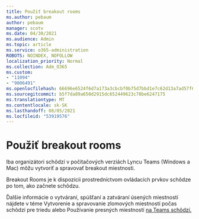 ```yaml
---
title: Použiť breakout rooms
ms.author: pebaum
author: pebaum
manager: scotv
ms.date: 04/30/2021
ms.audience: Admin
ms.topic: article
ms.service: o365-administration
ROBOTS: NOINDEX, NOFOLLOW
localization_priority: Normal
ms.collection: Adm_O365
ms.custom:
- "11094"
- "9006491"
ms.openlocfilehash: 66696e6524f6d7a173a3cbcbf0b75d7bbd1e7c62d13a7ad57f6c142e81b81c47
ms.sourcegitcommit: b5f7da89a650d2915dc652449623c78be6247175
ms.translationtype: MT
ms.contentlocale: sk-SK
ms.lasthandoff: 08/05/2021
ms.locfileid: "53919576"
---
```

# <a name="use-breakout-rooms"></a>Použiť breakout rooms

Iba organizátori schôdzí v počítačových verziách Lyncu Teams (Windows a Mac) môžu vytvoriť a spravovať breakout miestnosti. 

Breakout Rooms je k dispozícii prostredníctvom ovládacích prvkov schôdze po tom, ako začnete schôdzu.

Ďalšie informácie o vytváraní, spúšťaní a zatváraní úsených miestností nájdete v téme Vytvorenie a spravovanie zlomových miestností počas schôdzí pre triedu alebo Používanie presných miestností [na Teams schôdzí.](https://support.microsoft.com/office/use-breakout-rooms-in-teams-meetings-7de1f48a-da07-466c-a5ab-4ebace28e461) []()